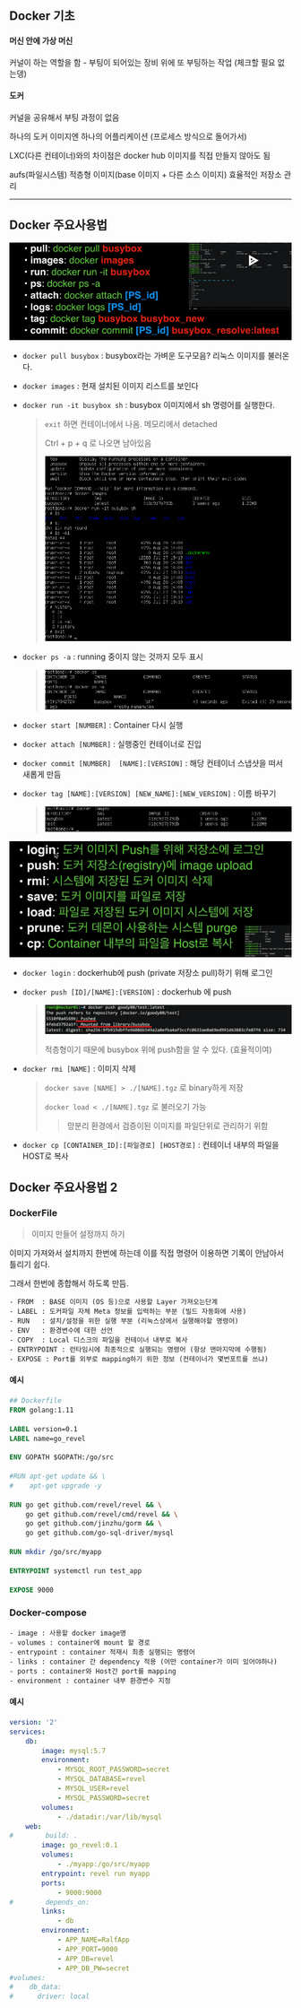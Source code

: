 ## Docker 기초

#### 머신 안에 가상 머신

커널이 하는 역할을 함 - 부팅이 되어있는 장비 위에 또 부팅하는 작업 (체크할 필요 없는뎅)

#### 도커

커널을 공유해서 부팅 과정이 없음 

하나의 도커 이미지엔 하나의 어플리케이션 (프로세스 방식으로 돌어가서)

LXC(다른 컨테이너)와의 차이점은 docker hub 이미지를 직접 만들지 않아도 됨

aufs(파일시스템) 적층형 이미지(base 이미지 + 다른 소스 이미지) 효율적인 저장소 관리

---



## Docker 주요사용법

![image-20200820232341399](rsc/Docker%20%EA%B8%B0%EC%B4%88/image-20200820232341399.png)

- `docker pull busybox` : busybox라는 가벼운 도구모음? 리눅스 이미지를 불러온다.

- `docker images` : 현재 설치된 이미지 리스트를 보인다

- `docker run -it busybox sh` : busybox 이미지에서 sh 명령어를 실행한다.

  > `exit` 하면  컨테이너에서 나옴. 메모리에서 detached
  >
  > Ctrl + p + q 로 나오면 남아있음
  >
  > ![image-20200820230856239](rsc/Docker%20%EA%B8%B0%EC%B4%88/image-20200820230856239.png)

- `docker ps -a` : running 중이지 않는 것까지 모두 표시

  > ![image-20200820230930608](rsc/Docker%20%EA%B8%B0%EC%B4%88/image-20200820230930608.png)

- `docker start [NUMBER]` : Container 다시 실행

- `docker attach [NUMBER]` : 실행중인 컨테이너로 진입

- `docker commit [NUMBER]  [NAME]:[VERSION]` : 해당 컨테이너 스냅샷을 떠서 새롭게 만듬

- `docker tag [NAME]:[VERSION] [NEW_NAME]:[NEW_VERSION]` : 이름 바꾸기

  > ![image-20200820231753115](rsc/Docker%20%EA%B8%B0%EC%B4%88/image-20200820231753115.png)






![image-20200820232326097](rsc/Docker%20%EA%B8%B0%EC%B4%88/image-20200820232326097.png)

- `docker login` : dockerhub에 push (private 저장소 pull)하기 위해 로그인

- `docker push [ID]/[NAME]:[VERSION]` : dockerhub 에 push

  > ![image-20200820233854191](rsc/Docker%20%EA%B8%B0%EC%B4%88/image-20200820233854191.png)
  >
  > 적층형이기 때문에 busybox 위에 push함을 알 수 있다. (효율적이여)

- `docker rmi [NAME]` :  이미지 삭제

  > `docker save [NAME] > ./[NAME].tgz` 로 binary하게 저장
  >
  > `docker load < ./[NAME].tgz` 로 불러오기 가능
  >
  > > 망분리 환경에서 검증이된 이미지를 파일단위로 관리하기 위함

- `docker cp [CONTAINER_ID]:[파일경로] [HOST경로]` : 컨테이너 내부의 파일을 HOST로 복사





## Docker 주요사용법 2

### DockerFile

> 이미지 만들어 설정까지 하기

이미지 가져와서 설치까지 한번에 하는데 이를 직접 명령어 이용하면 기록이 안남아서 틀리기 쉽다.

그래서 한번에 종합해서 하도록 만듬.

```
- FROM  : BASE 이미지 (OS 등)으로 사용할 Layer 가져오는단계
- LABEL : 도커파일 자체 Meta 정보를 입력하는 부분 (빌드 자동화에 사용)
- RUN   : 설치/설정을 위한 실행 부분 (리눅스상에서 실행해야할 명령어)
- ENV   : 환경변수에 대한 선언
- COPY  : Local 디스크의 파일을 컨테이너 내부로 복사
- ENTRYPOINT : 런타임시에 최종적으로 실행되는 명령어 (항상 맨마지막에 수행됨)
- EXPOSE : Port를 외부로 mapping하기 위한 정보 (컨테이너가 몇번포트를 쓰냐)
```

#### 예시

```dockerfile
## Dockerfile
FROM golang:1.11

LABEL version=0.1
LABEL name=go_revel

ENV GOPATH $GOPATH:/go/src 

#RUN apt-get update && \
#    apt-get upgrade -y

RUN go get github.com/revel/revel && \
    go get github.com/revel/cmd/revel && \
    go get github.com/jinzhu/gorm && \
    go get github.com/go-sql-driver/mysql

RUN mkdir /go/src/myapp

ENTRYPOINT systemctl run test_app

EXPOSE 9000
```



### Docker-compose

```
- image : 사용할 docker image명
- volumes : container에 mount 할 경로
- entrypoint : container 적재시 최종 실행되는 명령어
- links : container 간 dependency 적용 (어떤 container가 이미 있어야하나)
- ports : container와 Host간 port를 mapping
- environment : container 내부 환경변수 지정
```

#### 예시

```yml
version: '2'
services:
    db:
        image: mysql:5.7
        environment:
            - MYSQL_ROOT_PASSWORD=secret
            - MYSQL_DATABASE=revel
            - MYSQL_USER=revel
            - MYSQL_PASSWORD=secret
        volumes:
            - ./datadir:/var/lib/mysql
    web:
#        build: . 
        image: go_revel:0.1
        volumes:
            - ./myapp:/go/src/myapp
        entrypoint: revel run myapp
        ports:
            - 9000:9000
#        depends_on:
        links:
            - db
        environment:
            - APP_NAME=RalfApp
            - APP_PORT=9000
            - APP_DB=revel
            - APP_DB_PW=secret
#volumes:
#    db_data:
#      driver: local
```

